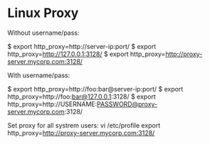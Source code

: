 Linux Proxy
=====
Without username/pass:

$ export http_proxy=http://server-ip:port/
$ export http_proxy=http://127.0.0.1:3128/
$ export http_proxy=http://proxy-server.mycorp.com:3128/

With username/pass:

$ export http_proxy=http://foo:bar@server-ip:port/
$ export http_proxy=http://foo:bar@127.0.0.1:3128/
$ export http_proxy=http://USERNAME:PASSWORD@proxy-server.mycorp.com:3128/


Set proxy for all systrem users:
vi /etc/profile
export http_proxy=http://proxy-server.mycorp.com:3128/



